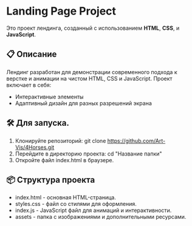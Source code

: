 # Landing Page Project
Это проект лендинга, созданный с использованием **HTML**, **CSS**, и **JavaScript**.

## 📋 Описание
Лендинг разработан для демонстрации современного подхода к верстке и анимации на чистом HTML, CSS и JavaScript. Проект включает в себя:
- Интерактивные элементы
- Адаптивный дизайн для разных разрешений экрана

## 🛠️ Для запуска.

1. Клонируйте репозиторий:
   git clone https://github.com/Art-Vis/4Horses.git
2. Перейдите в директорию проекта:
   cd "Название папки"
3. Откройте файл index.html в браузере.

## 📦 Структура проекта
- index.html - основная HTML-страница.
- styles.css - файл со стилями для оформления.
- index.js - JavaScript файл для анимаций и интерактивности.
- assets - папка с изображениями и дополнительными ресурсами.
